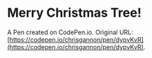 # Merry Christmas Tree!

A Pen created on CodePen.io. Original URL: [https://codepen.io/chrisgannon/pen/dypvKvR](https://codepen.io/chrisgannon/pen/dypvKvR).


